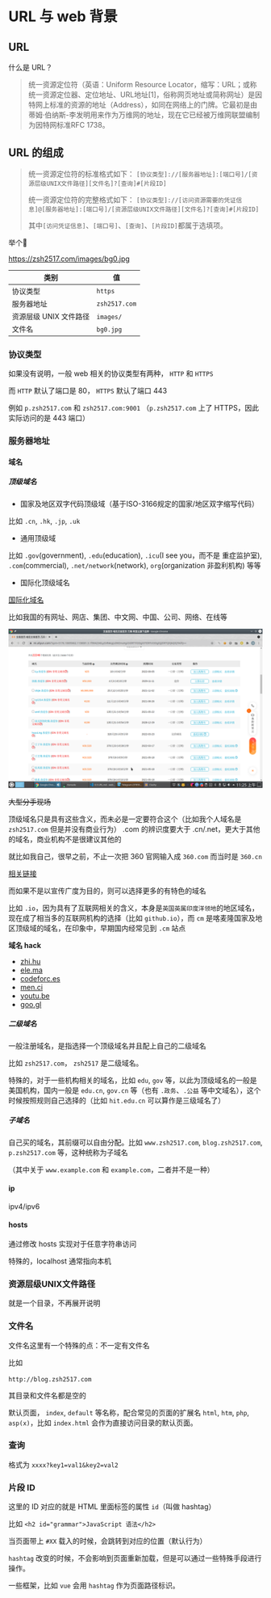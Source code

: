 # URL 与 web 背景

## URL

什么是 URL？

> 统一资源定位符（英语：Uniform Resource Locator，缩写：URL；或称统一资源定位器、定位地址、URL地址[1]，俗称网页地址或简称网址）是因特网上标准的资源的地址（Address），如同在网络上的门牌。它最初是由蒂姆·伯纳斯-李发明用来作为万维网的地址，现在它已经被万维网联盟编制为因特网标准RFC 1738。

## URL 的组成

> 统一资源定位符的标准格式如下：
> `[协议类型]://[服务器地址]:[端口号]/[资源层级UNIX文件路径][文件名]?[查询]#[片段ID]`
> 
> 统一资源定位符的完整格式如下：
> `[协议类型]://[访问资源需要的凭证信息]@[服务器地址]:[端口号]/[资源层级UNIX文件路径][文件名]?[查询]#[片段ID]`
> 
> 其中`[访问凭证信息]`、`[端口号]`、`[查询]`、`[片段ID]`都属于选填项。

举个🌰

https://zsh2517.com/images/bg0.jpg

| 类别                   | 值            |
|----------------------|---------------|
| 协议类型               | `https`       |
| 服务器地址             | `zsh2517.com` |
| 资源层级 UNIX 文件路径 | `images/`     |
| 文件名                 | `bg0.jpg`     |

### 协议类型

如果没有说明，一般  web 相关的协议类型有两种， `HTTP` 和 `HTTPS`

而 `HTTP` 默认了端口是 80， `HTTPS` 默认了端口 443

例如 `p.zsh2517.com` 和 `zsh2517.com:9001` （`p.zsh2517.com` 上了 HTTPS，因此实际访问的是 443 端口）

### 服务器地址

#### 域名

##### 顶级域名

- 国家及地区双字代码顶级域（基于ISO-3166规定的国家/地区双字缩写代码）

比如 `.cn`, `.hk`, `.jp`, `.uk`

- 通用顶级域

比如 `.gov`(government), `.edu`(education), `.icu`(I see you，而不是 重症监护室), `.com`(commercial), `.net/network`(network), `org`(organization 非盈利机构) 等等

- 国际化顶级域名

[国际化域名](https://zh.wikipedia.org/wiki/%E5%9B%BD%E9%99%85%E5%8C%96%E5%9F%9F%E5%90%8D)

比如我国的有网址、网店、集团、中文网、中国、公司、网络、在线等

![](../src/0.5_1_aliyunILoveYouDomain.png)

~~大型分手现场~~

顶级域名只是具有这些含义，而未必是一定要符合这个（比如我个人域名是 `zsh2517.com` 但是并没有商业行为）
.com 的辨识度要大于 .cn/.net，更大于其他的域名，商业机构不是很建议其他的

就比如我自己，很早之前，不止一次把 360 官网输入成 `360.com` 而当时是 `360.cn`

[相关链接](http://media.people.com.cn/n/2015/0205/c40606-26510676.html) 

而如果不是以宣传广度为目的，则可以选择更多的有特色的域名

比如 `.io`，因为具有了互联网相关的含义，本身是`英国英属印度洋领地`的地区域名，现在成了相当多的互联网机构的选择（比如 `github.io`），而 `cm` 是喀麦隆国家及地区顶级域的域名，在印象中，早期国内经常见到 `.cm` 站点

**域名 hack**

- [zhi.hu](zhi.hu)
- [ele.ma](ele.ma)
- [codeforc.es](codeforc.es)
- [men.ci](men.ci)
- [youtu.be](youtu.be)
- [goo.gl](goo.gl)

##### 二级域名

一般注册域名，是指选择一个顶级域名并且配上自己的二级域名

比如 `zsh2517.com`， `zsh2517` 是二级域名。

特殊的，对于一些机构相关的域名，比如 `edu`, `gov` 等，以此为顶级域名的一般是美国机构，国内一般是 `edu.cn`, `gov.cn` 等（也有 `.政务`、`.公益` 等中文域名），这个时候按照规则自己选择的（比如 `hit.edu.cn` 可以算作是三级域名了）

##### 子域名

自己买的域名，其前缀可以自由分配。比如 `www.zsh2517.com`, `blog.zsh2517.com`, `p.zsh2517.com` 等，这种统称为子域名

（其中关于 `www.example.com` 和 `example.com`，二者并不是一种）

#### ip

ipv4/ipv6

#### hosts

通过修改 hosts 实现对于任意字符串访问

特殊的，localhost 通常指向本机

### 资源层级UNIX文件路径

就是一个目录，不再展开说明

### 文件名

文件名这里有一个特殊的点：不一定有文件名

比如 

`http://blog.zsh2517.com`

其目录和文件名都是空的

默认页面， `index`, `default` 等名称，配合常见的页面的扩展名 `html`, `htm`, `php`, `asp(x)`，比如 `index.html` 会作为直接访问目录的默认页面。

### 查询

格式为 `xxxx?key1=val1&key2=val2`



### 片段 ID

这里的 ID 对应的就是 HTML 里面标签的属性 `id`（叫做 hashtag）

比如 `<h2 id="grammar">JavaScript 语法</h2>`

当页面带上 `#XX` 载入的时候，会跳转到对应的位置（默认行为）

`hashtag` 改变的时候，不会影响到页面重新加载，但是可以通过一些特殊手段进行操作。

一些框架，比如 `vue` 会用 `hashtag` 作为页面路径标识。

